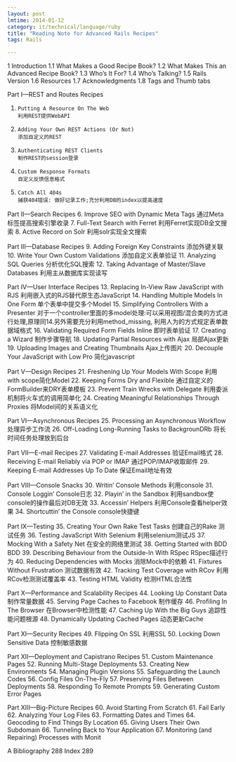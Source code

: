 ```yaml
---
layout: post
lmtime: 2014-01-12
category: it/technical/language/ruby
title: "Reading Note for Advanced Rails Recipes"
tags: Rails

---
```


1  Introduction
   1.1 What Makes a Good Recipe Book?
   1.2 What Makes This an Advanced Recipe Book?
   1.3 Who’s It For?
   1.4 Who’s Talking?
   1.5 Rails Version
   1.6 Resources
   1.7 Acknowledgments
   1.8 Tags and Thumb tabs

Part I—REST and Routes Recipes
   1.     Putting A Resource On The Web
          利用REST提供WebAPI
   2.     Adding Your Own REST Actions (Or Not)
          添加自定义的REST
   3.     Authenticating REST Clients
          制作REST的session登录
   4.     Custom Response Formats
          自定义反馈信息格式
   5.     Catch All 404s
          捕获404错误: 做好记录工作;充分利用DB的index以提高速度

Part II—Search Recipes
   6.     Improve SEO with Dynamic Meta Tags
          通过Meta标签提高搜索引擎收录
   7.     Full-Text Search with Ferret
          利用Ferret实现DB全文搜索
   8.     Active Record on Solr
          利用solr实现全文搜索

Part III—Database Recipes
   9.     Adding Foreign Key Constraints
          添加外键关联
   10.    Write Your Own Custom Validations
          添加自定义表单验证
   11.    Analyzing SQL Queries
          分析优化SQL搜索
   12.    Taking Advantage of Master/Slave Databases
          利用主从数据库实现读写

Part IV—User Interface Recipes
   13.    Replacing In-View Raw JavaScript with RJS
          利用嵌入式的RJS替代原生态JavaScript
   14.    Handling Multiple Models In One Form
          单个表单中提交多个Model
   15.    Simplifying Controllers With a Presenter
          对于一个controller里面的多model处理:可以采用视图/混合类的方式进行处理,原理同14.另外需要充分利用method_missing, 利用人为的方式规定表单数据域格式
   16.    Validating Required Form Fields Inline
          即时表单验证
   17.    Creating a Wizard
          制作步骤导航
   18.    Updating Partial Resources with Ajax
          局部Ajax更新
   19.    Uploading Images and Creating Thumbnails
          Ajax上传图片
   20.    Decouple Your JavaScript with Low Pro
          简化javascript

Part V—Design Recipes
   21.    Freshening Up Your Models With Scope
          利用with scope简化Model 
   22.    Keeping Forms Dry and Flexible
          通过自定义的FormBuilder来DRY表单模板
   23.    Prevent Train Wrecks with Delegate
          利用委派机制将火车式的调用简单化
   24.    Creating Meaningful Relationships Through Proxies
          将Model间的关系语义化

Part VI—Asynchronous Recipes
   25.    Processing an Asynchronous Workflow
          处理异步工作流
   26.    Off-Loading Long-Running Tasks to BackgrounDRb
          将长时间任务处理放到后台

Part VII—E-mail Recipes
   27.    Validating E-mail Addresses
          验证Email格式
   28.    Receiving E-mail Reliably via POP or IMAP
          通过POP/IMAP收取邮件
   29.    Keeping E-mail Addresses Up To Date
          保证Email地址有效

Part VIII—Console Snacks
   30.    Writin’ Console Methods
          利用console
   31.    Console Loggin’
          Console日志
   32.    Playin’ in the Sandbox
          利用sandbox使console的操作最后对DB无效
   33.    Accessin’ Helpers
          利用Console查看helper效果
   34.    Shortcuttin’ the Console
          console快捷键

Part IX—Testing
   35.    Creating Your Own Rake Test Tasks
          创建自己的Rake 测试任务
   36.    Testing JavaScript With Selenium
          利用selenium测试JS
   37.    Mocking With a Safety Net
          在安全的网络里测试
   38.    Getting Started with BDD
          BDD
   39.    Describing Behaviour from the Outside-In With RSpec
          RSpec描述行为
   40.    Reducing Dependencies with Mocks
          消除Mock中的依赖
   41.    Fixtures Without Frustration
          测试数据有效
   42.    Tracking Test Coverage with RCov
          利用RCov检测测试覆盖率
   43.    Testing HTML Validity
          检测HTML合法性

Part X—Performance and Scalability Recipes
   44.    Looking Up Constant Data
          制作常量数据
   45.    Serving Page Caches to Facebook
          制作缓存
   46.    Profiling In The Browser
          在Browser中检测性能
   47.    Caching Up With the Big Guys
          追踪性能问题根源
   48.    Dynamically Updating Cached Pages
          动态更新Cache

Part XI—Security Recipes
   49.    Flipping On SSL
          利用SSL
   50.    Locking Down Sensitive Data
          控制敏感数据

Part XII—Deployment and Capistrano Recipes
   51.    Custom Maintenance Pages
   52.    Running Multi-Stage Deployments
   53.    Creating New Environments
   54.    Managing Plugin Versions
   55.    Safeguarding the Launch Codes
   56.    Config Files On-The-Fly
   57.    Preserving Files Between Deployments
   58.    Responding To Remote Prompts
   59.    Generating Custom Error Pages

Part XIII—Big-Picture Recipes
   60.    Avoid Starting From Scratch
   61.    Fail Early
   62.    Analyzing Your Log Files
   63.    Formatting Dates and Times
   64.    Geocoding to Find Things By Location
   65.    Giving Users Their Own Subdomain
   66.    Tunneling Back to Your Application
   67.    Monitoring (and Repairing) Processes with Monit

A Bibliography 288
  Index        289
